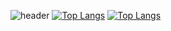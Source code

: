 ![header](https://capsule-render.vercel.app/api?type=waving&color=auto&height=240&section=header&text=DISNOTACAT&fontSize=70)
[![Top Langs](https://github-readme-stats.vercel.app/api/top-langs/?username=DISNOTACAT)](https://github.com/anuraghazra/github-readme-stats)
[![Top Langs](https://github-readme-stats.vercel.app/api/top-langs/?username=DISNOTACAT&layout=compact)](https://github.com/DISNOTACAT/github-readme-stats)

